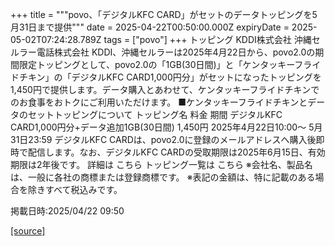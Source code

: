 +++
title = """povo、「デジタルKFC CARD」がセットのデータトッピングを5月31日まで提供"""
date = 2025-04-22T00:50:00.000Z
expiryDate = 2025-05-02T07:24:28.789Z
tags = ["povo"]
+++
トッピング KDDI株式会社 沖縄セルラー電話株式会社 KDDI、沖縄セルラーは2025年4月22日から、povo2.0の期間限定トッピングとして、povo2.0の「1GB(30日間)」と「ケンタッキーフライドチキン」の「デジタルKFC CARD1,000円分」がセットになったトッピングを1,450円で提供します。データ購入とあわせて、ケンタッキーフライドチキンでのお食事をおトクにご利用いただけます。 ■ケンタッキーフライドチキンとデータのセットトッピングについて トッピング名 料金 期間 デジタルKFC CARD1,000円分+データ追加1GB(30日間) 1,450円 2025年4月22日10:00～ 5月31日23:59 デジタルKFC CARDは、povo2.0に登録のメールアドレスへ購入後即時で配信します。なお、デジタルKFC CARDの受取期限は2025年6月15日、有効期限は2年後です。 詳細は こちら トッピング一覧は こちら ※会社名、製品名は、一般に各社の商標または登録商標です。 ※表記の金額は、特に記載のある場合を除きすべて税込みです。

掲載日時:2025/04/22 09:50

[[source]](https://povo.jp/news/newsrelease/20250422_01/)
